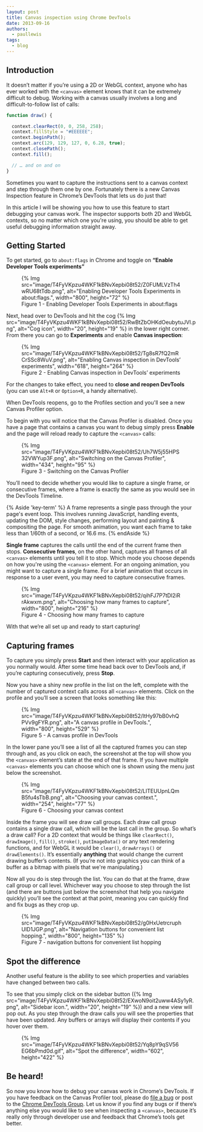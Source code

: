 ```yaml
---
layout: post
title: Canvas inspection using Chrome DevTools
date: 2013-09-16
authors:
  - paullewis
tags:
  - blog
---
```


## Introduction

It doesn’t matter if you’re using a 2D or WebGL context, anyone who has ever worked with the `<canvas>` element knows that it can be extremely difficult to debug. Working with a canvas usually involves a long and difficult-to-follow list of calls:

```js
function draw() {

  context.clearRect(0, 0, 258, 258);
  context.fillStyle = "#EEEEEE";
  context.beginPath();
  context.arc(129, 129, 127, 0, 6.28, true);
  context.closePath();
  context.fill();

  // … and on and on
}
```

Sometimes you want to capture the instructions sent to a canvas context and step through them one by one. Fortunately there is a new Canvas Inspection feature in Chrome’s DevTools that lets us do just that!

In this article I will be showing you how to use this feature to start debugging your canvas work. The inspector supports both 2D and WebGL contexts, so no matter which one you're using, you should be able to get useful debugging information straight away.

## Getting Started

To get started, go to `about:flags` in Chrome and toggle on **“Enable Developer Tools experiments”**

<figure>
  {% Img src="image/T4FyVKpzu4WKF1kBNvXepbi08t52/Z0FUMLVzTh4wRU68tTdb.png", alt="Enabling Developer Tools Experiments in about:flags.", width="800", height="72" %}
  <figcaption>Figure 1 - Enabling Developer Tools Experiments in about:flags</figcaption>
</figure>

Next, head over to DevTools and hit the cog {% Img src="image/T4FyVKpzu4WKF1kBNvXepbi08t52/RwBtZbOHKdOeubytuJVl.png", alt="Cog icon", width="20", height="19" %} in the lower right corner. From there you can go to **Experiments** and enable **Canvas inspection**:

<figure>
  {% Img src="image/T4FyVKpzu4WKF1kBNvXepbi08t52/Tg8sR7fQ2mRCrSSc8WuV.png", alt="Enabling Canvas inspection in DevTools’ experiments", width="618", height="264" %}
  <figcaption>Figure 2 - Enabling Canvas inspection in DevTools’ experiments</figcaption>
</figure>

For the changes to take effect, you need to __close and reopen DevTools__ (you can use `Alt+R` or `Option+R`, a handy alternative).

When DevTools reopens, go to the Profiles section and you'll see a new Canvas Profiler option.

To begin with you will notice that the Canvas Profiler is disabled. Once you have a page that contains a canvas you want to debug simply press **Enable** and the page will reload ready to capture the `<canvas>` calls:

<figure>
  {% Img src="image/T4FyVKpzu4WKF1kBNvXepbi08t52/Uh7W5j55HPS32VWYup3F.png", alt="Switching on the Canvas Profiler", width="434", height="95" %}
  <figcaption>Figure 3 - Switching on the Canvas Profiler</figcaption>
</figure>

You’ll need to decide whether you would like to capture a single frame, or consecutive frames, where a frame is exactly the same as you would see in the DevTools Timeline.

{% Aside 'key-term' %}
A frame represents a single pass through the your page's event loop. This involves running JavaScript, handling events, updating the DOM, style changes, performing layout and painting & compositing the page. For smooth animation, you want each frame to take less than 1/60th of a second, or 16.6 ms.
{% endAside %}

**Single frame** captures the calls until the end of the current frame then stops. **Consecutive frames**, on the other hand, captures all frames of all `<canvas>` elements until you tell it to stop. Which mode you choose depends on how you're using the `<canvas>` element. For an ongoing animation, you might want to capture a single frame. For a brief animation that occurs in response to a user event, you may need to capture consecutive frames.

<figure>
  {% Img src="image/T4FyVKpzu4WKF1kBNvXepbi08t52/qihFJ7P7tDl2iRrAkwxm.png", alt="Choosing how many frames to capture", width="800", height="216" %}
  <figcaption>Figure 4 - Choosing how many frames to capture</figcaption>
</figure>

With that we’re all set up and ready to start capturing!

## Capturing frames

To capture you simply press **Start** and then interact with your application as you normally would. After some time head back over to DevTools and, if you’re capturing consecutively, press **Stop**.

Now you have a shiny new profile in the list on the left, complete with the number of captured context calls across all `<canvas>` elements. Click on the profile and you’ll see a screen that looks something like this:

<figure>
  {% Img src="image/T4FyVKpzu4WKF1kBNvXepbi08t52/ltHy97bB0vhQPVv9gFYR.png", alt="A canvas profile in DevTools.", width="800", height="529" %}
  <figcaption>Figure 5 - A canvas profile in DevTools</figcaption>
</figure>

In the lower pane you’ll see a list of all the captured frames you can step through and, as you click on each, the screenshot at the top will show you the `<canvas>` element’s state at the end of that frame. If you have multiple `<canvas>` elements you can choose which one is shown using the menu just below the screenshot.

<figure>
  {% Img src="image/T4FyVKpzu4WKF1kBNvXepbi08t52/LlTEUUpnLQmB5fu4sTbB.png", alt="Choosing your canvas context.", width="254", height="77" %}
  <figcaption>Figure 6 - Choosing your canvas context</figcaption>
</figure>

Inside the frame you will see draw call groups. Each draw call group contains a single draw call, which will be the last call in the group. So what’s a draw call? For a 2D context that would be things like `clearRect()`, `drawImage()`, `fill()`, `stroke()`, `putImageData()` or any text rendering functions, and for WebGL it would be `clear()`, `drawArrays()` or `drawElements()`. It’s essentially __anything__ that would change the current drawing buffer’s contents. (If you’re not into graphics you can think of a buffer as a bitmap with pixels that we're manipulating.)

Now all you do is step through the list. You can do that at the frame, draw call group or call level. Whichever way you choose to step through the list (and there are buttons just below the screenshot that help you navigate quickly) you’ll see the context at that point, meaning you can quickly find and fix bugs as they crop up.


<figure>
  {% Img src="image/T4FyVKpzu4WKF1kBNvXepbi08t52/g0HxUetrcruphUlD1JGP.png", alt="Navigation buttons for convenient list hopping.", width="800", height="135" %}
  <figcaption>Figure 7 - navigation buttons for convenient list hopping</figcaption>
</figure>

## Spot the difference
Another useful feature is the ability to see which properties and variables have changed between two calls.

To see that you simply click on the sidebar button ({% Img src="image/T4FyVKpzu4WKF1kBNvXepbi08t52/EXwoN9oit2uww4ASy1yR.png", alt="Sidebar icon.", width="20", height="19" %}) and a new view will pop out. As you step through the draw calls you will see the properties that have been updated. Any buffers or arrays will display their contents if you hover over them.

<figure>
{% Img src="image/T4FyVKpzu4WKF1kBNvXepbi08t52/Yq8pY9qSV56EG6bPmd0d.gif", alt="Spot the difference", width="602", height="422" %}
</figure>

## Be heard!

So now you know how to debug your canvas work in Chrome’s DevTools. If you have feedback on the Canvas Profiler tool, please do [file a bug](http://crbug.com/new) or post to the [Chrome DevTools Group](https://groups.google.com/forum/#!forum/google-chrome-developer-tools). Let us know if you find any bugs or if there’s anything else you would like to see when inspecting a `<canvas>`, because it’s really only through developer use and feedback that Chrome’s tools get better.
